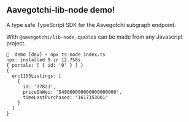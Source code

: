 ## Aavegotchi-lib-node demo!

A type safe TypeScript SDK for the Aavegotchi subgraph endpoint.

With `@aavegotchi/lib-node`, queries can be made from any Javascript project.

```
  demo [dev] ⚡ npx ts-node index.ts
npx: installed 9 in 12.758s
{ portals: [ { id: '0' } ] }
{
  erc1155Listings: [
    {
      id: '77823',
      priceInWei: '549000000000000000000',
      timeLastPurchased: '1617353001'
    }
  ]
}
```


###
